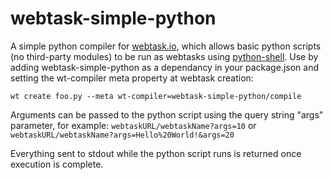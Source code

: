 # webtask-simple-python
A simple python compiler for [webtask.io](https://webtask.io/), which allows basic python scripts (no third-party modules) to be run as webtasks using [python-shell](https://www.npmjs.com/package/python-shell). Use by adding webtask-simple-python as a dependancy in your package.json and setting the wt-compiler meta property at webtask creation:
```
wt create foo.py --meta wt-compiler=webtask-simple-python/compile
```

Arguments can be passed to the python script using the query string "args" parameter, for example:
```webtaskURL/webtaskName?args=10``` or ```webtaskURL/webtaskName?args=Hello%20World!&args=20```

Everything sent to stdout while the python script runs is returned once execution is complete.
